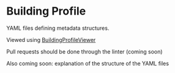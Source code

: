 # Building Profile

YAML files defining metadata structures. 

Viewed using [BuildingProfileViewer](https://github.com/gtfierro/BuildingProfileViewer)

Pull requests should be done through the linter (coming soon)

Also coming soon: explanation of the structure of the YAML files
